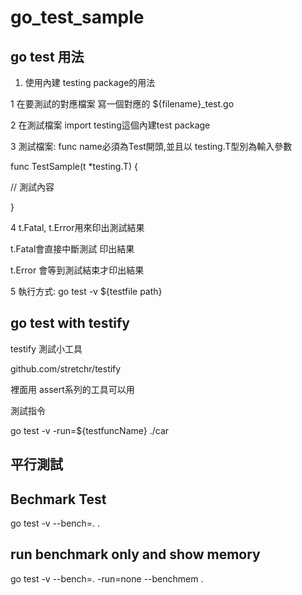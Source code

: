 # go_test_sample

## go test 用法

1) 使用內建 testing package的用法

1 在要測試的對應檔案 寫一個對應的 ${filename}_test.go

2 在測試檔案 import testing這個內建test package

3 測試檔案:  func name必須為Test開頭,並且以 testing.T型別為輸入參數

func TestSample(t *testing.T) {

  // 測試內容

}

4 t.Fatal, t.Error用來印出測試結果

t.Fatal會直接中斷測試 印出結果

t.Error 會等到測試結束才印出結果

5 執行方式: go test -v ${testfile path}

## go test with testify

testify 測試小工具



github.com/stretchr/testify



裡面用 assert系列的工具可以用



測試指令

go test -v -run=${testfuncName} ./car

## 平行測試

## Bechmark Test

  go test -v --bench=. .

## run benchmark only and show memory

  go test -v --bench=. -run=none --benchmem .